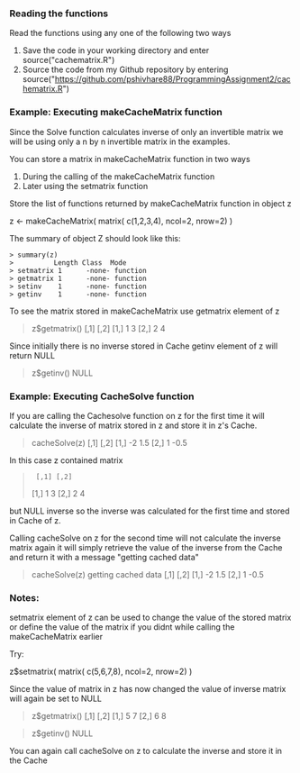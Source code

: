 ### Reading the functions

Read the functions using any one of the following two ways

1. Save the code in your working directory and enter source("cachematrix.R")
2. Source the code from my Github repository by entering source("https://github.com/pshivhare88/ProgrammingAssignment2/cachematrix.R") 

### Example: Executing makeCacheMatrix function

Since the Solve function calculates inverse of only an invertible matrix we will be
using only a n by n invertible matrix in the examples.

You can store a matrix in makeCacheMatrix function in two ways

1. During the calling of the makeCacheMatrix function
2. Later using the setmatrix function

Store the list of functions returned by makeCacheMatrix function in object z

z <- makeCacheMatrix( matrix( c(1,2,3,4), ncol=2, nrow=2) )

The summary of object Z should look like this:

```
> summary(z)
>          Length Class  Mode    
> setmatrix 1      -none- function
> getmatrix 1      -none- function
> setinv    1      -none- function
> getinv    1      -none- function

```

To see the matrix stored in makeCacheMatrix use getmatrix element of z

> z$getmatrix()
>      [,1] [,2]
> [1,]    1    3
> [2,]    2    4

Since initially there is no inverse stored in Cache getinv element of z 
will return NULL

>  z$getinv()
> NULL

 

### Example: Executing CacheSolve function

If you are calling the Cachesolve function on z for the first time it
will calculate the inverse of matrix stored in z and store it in z's Cache.

> cacheSolve(z)
>      [,1] [,2]
> [1,]   -2  1.5
> [2,]    1 -0.5


In this case z contained matrix

>      [,1] [,2]
> [1,]    1    3
> [2,]    2    4

but NULL inverse so the inverse was calculated for the first time and stored in Cache of z.


Calling cacheSolve on z for the second time will not calculate the inverse matrix again it will
simply retrieve the value of the inverse from the Cache and return it with a message
"getting cached data"

> cacheSolve(z)
>getting cached data
>      [,1] [,2]
> [1,]   -2  1.5
> [2,]    1 -0.5


### Notes:

setmatrix element of z can be used to change the value of the stored matrix
or define the value of the matrix if you didnt while calling the makeCacheMatrix
earlier

Try:

z$setmatrix( matrix( c(5,6,7,8), ncol=2, nrow=2) )

Since the value of matrix in z has now changed the value of inverse matrix will again
be set to NULL

> z$getmatrix()
>      [,1] [,2]
> [1,]    5    7
> [2,]    6    8

>  z$getinv()
> NULL

You can again call cacheSolve on z to calculate the inverse and store it in the Cache
